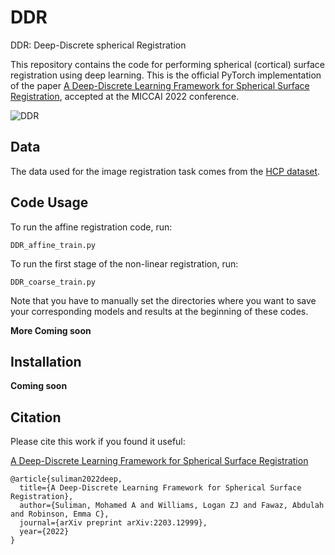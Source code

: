 # DDR
DDR: Deep-Discrete spherical Registration

This repository contains the code for performing spherical (cortical) surface registration using deep learning. This is the official PyTorch implementation of the paper [A Deep-Discrete Learning Framework for Spherical Surface Registration](https://arxiv.org/abs/2203.12999), accepted at the MICCAI 2022 conference.  


![DDR](https://github.com/mohamedasuliman/DDR/blob/main/doc/model.jpg)



## Data 

The data used for the image registration task comes from the [HCP dataset](https://www.humanconnectome.org/). 

## Code Usage

To run the affine registration code, run:
```
DDR_affine_train.py
```

To run the first stage of the non-linear registration, run:

```
DDR_coarse_train.py
```

Note that you have to manually set the directories where you want to save your corresponding models and results at the beginning of these codes. 

**More Coming soon**

## Installation

**Coming soon**

## Citation

Please cite this work if you found it useful:

[A Deep-Discrete Learning Framework for Spherical Surface Registration](https://arxiv.org/abs/2203.12999)

```
@article{suliman2022deep,
  title={A Deep-Discrete Learning Framework for Spherical Surface Registration},
  author={Suliman, Mohamed A and Williams, Logan ZJ and Fawaz, Abdulah and Robinson, Emma C},
  journal={arXiv preprint arXiv:2203.12999},
  year={2022}
}
